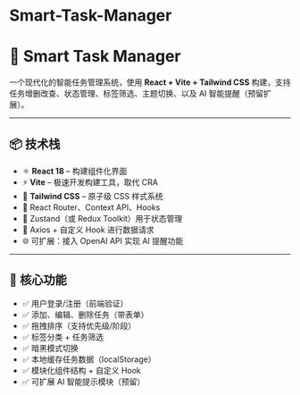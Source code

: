 # Smart-Task-Manager

# 🚀 Smart Task Manager

一个现代化的智能任务管理系统，使用 **React + Vite + Tailwind CSS** 构建，支持任务增删改查、状态管理、标签筛选、主题切换、以及 AI 智能提醒（预留扩展）。

---

## 📦 技术栈

- ⚛️ **React 18** – 构建组件化界面
- ⚡ **Vite** – 极速开发构建工具，取代 CRA
- 🎨 **Tailwind CSS** – 原子级 CSS 样式系统
- 🔐 React Router、Context API、Hooks
- 📁 Zustand（或 Redux Toolkit）用于状态管理
- 🔧 Axios + 自定义 Hook 进行数据请求
- 🌐 可扩展：接入 OpenAI API 实现 AI 提醒功能

---

## 🎯 核心功能

- ✅ 用户登录/注册（前端验证）
- ✅ 添加、编辑、删除任务（带表单）
- ✅ 拖拽排序（支持优先级/阶段）
- ✅ 标签分类 + 任务筛选
- ✅ 暗黑模式切换
- ✅ 本地缓存任务数据（localStorage）
- ✅ 模块化组件结构 + 自定义 Hook
- ✅ 可扩展 AI 智能提示模块（预留）


